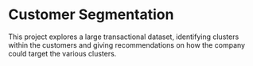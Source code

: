 # Customer Segmentation

This project explores a large transactional dataset, identifying clusters within the customers and giving recommendations on how the company could target the various clusters.
